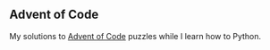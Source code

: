 
## Advent of Code

My solutions to [Advent of Code](https://adventofcode.com) puzzles while I learn how to Python.